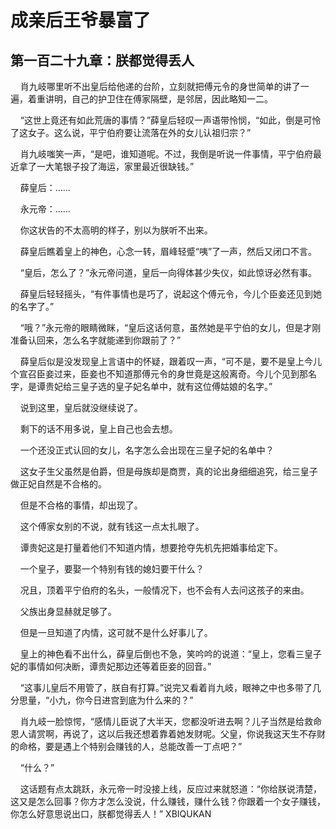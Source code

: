 # 成亲后王爷暴富了 
 ## 第一百二十九章：朕都觉得丢人
     肖九岐哪里听不出皇后给他递的台阶，立刻就把傅元令的身世简单的讲了一遍，着重讲明，自己的护卫住在傅家隔壁，是邻居，因此略知一二。

    “这世上竟还有如此荒唐的事情？”薛皇后轻叹一声语带怜悯，“如此，倒是可怜了这女子。这么说，平宁伯府要让流落在外的女儿认祖归宗？”

    肖九岐嗤笑一声，“是吧，谁知道呢。不过，我倒是听说一件事情，平宁伯府最近拿了一大笔银子投了海运，家里最近很缺钱。”

    薛皇后：……

    永元帝：……

    你这状告的不太高明的样子，别以为朕听不出来。

    薛皇后瞧着皇上的神色，心念一转，眉峰轻蹙“咦”了一声，然后又闭口不言。

    “皇后，怎么了？”永元帝问道，皇后一向得体甚少失仪，如此惊讶必然有事。

    薛皇后轻轻摇头，“有件事情也是巧了，说起这个傅元令，今儿个臣妾还见到她的名字了。”

    “哦？”永元帝的眼睛微眯，“皇后这话何意，虽然她是平宁伯的女儿，但是才刚准备认回来，怎么名字就能递到你跟前了？”

    薛皇后似是没发现皇上言语中的怀疑，跟着叹一声，“可不是，要不是皇上今儿个宣召臣妾过来，臣妾也不知道那傅元令的身世竟是这般离奇。今儿个见到那名字，是谭贵妃给三皇子选的皇子妃名单中，就有这位傅姑娘的名字。”

    说到这里，皇后就没继续说了。

    剩下的话不用多说，皇上自己也会去想。

    一个还没正式认回的女儿，名字怎么会出现在三皇子妃的名单中？

    这女子生父虽然是伯爵，但是母族却是商贾，真的论出身细细追究，给三皇子做正妃自然是不合格的。

    但是不合格的事情，却出现了。

    这个傅家女别的不说，就有钱这一点太扎眼了。

    谭贵妃这是打量着他们不知道内情，想要抢夺先机先把婚事给定下。

    一个皇子，要娶一个特别有钱的媳妇要干什么？

    况且，顶着平宁伯府的名头，一般情况下，也不会有人去问这孩子的来由。

    父族出身显赫就足够了。

    但是一旦知道了内情，这可就不是什么好事儿了。

    皇上的神色看不出什么，薛皇后倒也不急，笑吟吟的说道：“皇上，您看三皇子妃的事情如何决断，谭贵妃那边还等着臣妾的回音。”

    “这事儿皇后不用管了，朕自有打算。”说完又看着肖九岐，眼神之中也多带了几分思量，“小九，你今日进宫到底为什么来的？”

    肖九岐一脸惊愕，“感情儿臣说了大半天，您都没听进去啊？儿子当然是给救命恩人请赏啊，再说了，这以后我还想着靠着她发财呢。父皇，你说我这天生不存财的命格，要是遇上个特别会赚钱的人，总能改善一丁点吧？”

    “什么？”

    这话题有点太跳跃，永元帝一时没接上线，反应过来就怒道：“你给朕说清楚，这又是怎么回事？你方才怎么没说，什么赚钱，赚什么钱？你跟着一个女子赚钱，你怎么好意思说出口，朕都觉得丢人！” 
XBIQUKAN